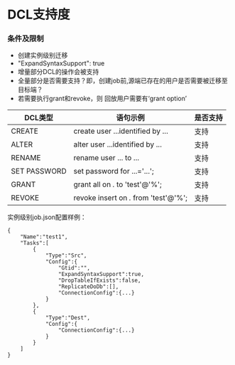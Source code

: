 # DCL支持度

### 条件及限制 
- 创建实例级别迁移
- "ExpandSyntaxSupport": true
- 增量部分DCL的操作会被支持
- 全量部分是否需要支持？即，创建job前,源端已存在的用户是否需要被迁移至目标端？
- 若需要执行grant和revoke，则 回放用户需要有‘grant option’





| DCL类型      | 语句示例                              | 是否支持 |
| ---          | -------------                         | --       |
| CREATE       | create user ...identified by ...      | 支持     |
| ALTER        | alter user ...identified by ...       | 支持     |
| RENAME       | rename user ... to ...                | 支持     |
| SET PASSWORD | set password for ...='...';           | 支持     |
| GRANT        | grant all on *.* to 'test'@'%';       | 支持     |
| REVOKE       | revoke insert on *.* from 'test'@'%'; | 支持     |



实例级别job.json配置样例：

```
{
    "Name":"test1",
    "Tasks":[
        {
            "Type":"Src",
            "Config":{
                "Gtid":"",
                "ExpandSyntaxSupport":true,
                "DropTableIfExists":false,
                "ReplicateDoDb":[],
                "ConnectionConfig":{...}
            }
        },
        {
            "Type":"Dest",
            "Config":{
                "ConnectionConfig":{...}
            }
        }
    ]
}
```
